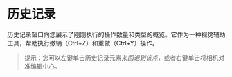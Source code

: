 # 历史记录

历史记录窗口向您展示了刚刚执行的操作数量和类型的概览。它作为一种视觉辅助工具，帮助执行撤销（Ctrl+Z）和重做（Ctrl+Y）操作。

> 提示：您可以左键单击历史记录元素来*回退到该点*，或者右键单击将相机对准编辑中心。
